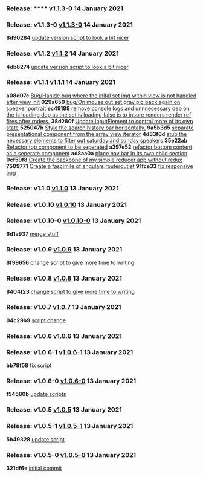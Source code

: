 ### Release: **** [v1.1.3-0](https://github.com/mariomui/pluralsight-react-hook-training/compare/v1.1.3-0...v1.1.3-0) 14 January 2021
### Release: **v1.1.3-0** [v1.1.3-0](https://github.com/mariomui/pluralsight-react-hook-training/compare/v1.1.2...v1.1.3-0) 14 January 2021
**8d90284** [update version script to look a bit nicer](https://github.com/mariomui/pluralsight-react-hook-training/commit/8d90284a93065b4098326a4d7959e5d905f82193)
### Release: **v1.1.2** [v1.1.2](https://github.com/mariomui/pluralsight-react-hook-training/compare/v1.1.1...v1.1.2) 14 January 2021
**4db8274** [update version script to look a bit nicer](https://github.com/mariomui/pluralsight-react-hook-training/commit/4db8274569b59931c9c0d7c3615a72564f15fa3a)
### Release: **v1.1.1** [v1.1.1](https://github.com/mariomui/pluralsight-react-hook-training/compare/v1.1.0...v1.1.1) 14 January 2021
**a08d07c** [Bug/Hanlde bug where the inital set img within view is not handled after view init](https://github.com/mariomui/pluralsight-react-hook-training/commit/a08d07c7430d90f268c4f19e42b1b6b5ecdbf8e1)
**029a650** [bug/On mouse out set gray pic back again on speaker portrait](https://github.com/mariomui/pluralsight-react-hook-training/commit/029a650d4a86728180f206fbf6a6ea2cf44a1fd9)
**ec49188** [remove console logs and unnnecessary dep on the is loading dep as the set is loading false is to insure renders render ref fires after rnders.](https://github.com/mariomui/pluralsight-react-hook-training/commit/ec49188ebb1d9a3b85709d377d6bdafabd63ca50)
**38d280f** [Update InputElement to control more of its own state](https://github.com/mariomui/pluralsight-react-hook-training/commit/38d280f5cda20d1e5f78303c6a2487c5f6124b5e)
**525047b** [Style the search history bar horizontally.](https://github.com/mariomui/pluralsight-react-hook-training/commit/525047b69e3f53bea8b478189d80cfff8be78a86)
**9a5b3d5** [separate presentational component from the array view iterator](https://github.com/mariomui/pluralsight-react-hook-training/commit/9a5b3d548c131b600d0503b23e4c1568fab2eb97)
**4d83f6d** [stub the necessary elements to filter out saturday and sunday speakers](https://github.com/mariomui/pluralsight-react-hook-training/commit/4d83f6d82d0698a4ee5a6a27917ec52b4ba2fb55)
**35e22ab** [Refactor top component to be seperated](https://github.com/mariomui/pluralsight-react-hook-training/commit/35e22abda10d265f474bea25aca5a4688262c953)
**a297e52** [refactor bottom content as a seperate component](https://github.com/mariomui/pluralsight-react-hook-training/commit/a297e52b8ba1ca272f17ab4420ca07d14f850c45)
**ad8aa0a** [place nav bar in its own child section](https://github.com/mariomui/pluralsight-react-hook-training/commit/ad8aa0a78e64f6539a1009af33a68de0d7c64a4a)
**0cf59f8** [Create the backbone of my simple reducer app without redux](https://github.com/mariomui/pluralsight-react-hook-training/commit/0cf59f819183d52a1a6b4dd0f744b395e0cdfd33)
**7509771** [Create a fascimile of angulars routeroutlet](https://github.com/mariomui/pluralsight-react-hook-training/commit/7509771744938dd42b4fd5a6b0540b96381834a9)
**91fce33** [fix responsive bug](https://github.com/mariomui/pluralsight-react-hook-training/commit/91fce33c8d760cc37ed3ea6ba7b1556efde90ed0)
### Release: **v1.1.0** [v1.1.0](https://github.com/mariomui/pluralsight-react-hook-training/compare/v1.0.10...v1.1.0) 13 January 2021
### Release: **v1.0.10** [v1.0.10](https://github.com/mariomui/pluralsight-react-hook-training/compare/v1.0.10-0...v1.0.10) 13 January 2021
### Release: **v1.0.10-0** [v1.0.10-0](https://github.com/mariomui/pluralsight-react-hook-training/compare/v1.0.9...v1.0.10-0) 13 January 2021
**6d1a937** [merge stuff](https://github.com/mariomui/pluralsight-react-hook-training/commit/6d1a93710602e12bb4e8c671b9d07b2de24eaff1)
### Release: **v1.0.9** [v1.0.9](https://github.com/mariomui/pluralsight-react-hook-training/compare/v1.0.8...v1.0.9) 13 January 2021
**8f99656** [change script to give more time to writing](https://github.com/mariomui/pluralsight-react-hook-training/commit/8f9965626621bd97ba048d2029f257966c2e7760)
### Release: **v1.0.8** [v1.0.8](https://github.com/mariomui/pluralsight-react-hook-training/compare/v1.0.7...v1.0.8) 13 January 2021
**8404f23** [change script to give more time to writing](https://github.com/mariomui/pluralsight-react-hook-training/commit/8404f23f37a369f181d0a727ba36f4971633b737)
### Release: **v1.0.7** [v1.0.7](https://github.com/mariomui/pluralsight-react-hook-training/compare/v1.0.6...v1.0.7) 13 January 2021
**04c29b9** [script change](https://github.com/mariomui/pluralsight-react-hook-training/commit/04c29b99a0557269c9f6175598a51c88caf886fc)
### Release: **v1.0.6** [v1.0.6](https://github.com/mariomui/pluralsight-react-hook-training/compare/v1.0.6-1...v1.0.6) 13 January 2021
### Release: **v1.0.6-1** [v1.0.6-1](https://github.com/mariomui/pluralsight-react-hook-training/compare/v1.0.6-0...v1.0.6-1) 13 January 2021
**bb78f58** [fix script](https://github.com/mariomui/pluralsight-react-hook-training/commit/bb78f582edccd4b49cab45644c9cb140c3063c5a)
### Release: **v1.0.6-0** [v1.0.6-0](https://github.com/mariomui/pluralsight-react-hook-training/compare/v1.0.5...v1.0.6-0) 13 January 2021
**f54580b** [update scripts](https://github.com/mariomui/pluralsight-react-hook-training/commit/f54580b25806bfaa39d50aca7072625c0d92721f)
### Release: **v1.0.5** [v1.0.5](https://github.com/mariomui/pluralsight-react-hook-training/compare/v1.0.5-1...v1.0.5) 13 January 2021
### Release: **v1.0.5-1** [v1.0.5-1](https://github.com/mariomui/pluralsight-react-hook-training/compare/v1.0.5-0...v1.0.5-1) 13 January 2021
**5b49328** [update script](https://github.com/mariomui/pluralsight-react-hook-training/commit/5b49328b15a33edbb434c1b4c4d30c373ecf02d7)
### Release: **v1.0.5-0** [v1.0.5-0]() 13 January 2021
**321df6e** [initial commit](https://github.com/mariomui/pluralsight-react-hook-training/commit/321df6ee6ae5c9f999bb37c4683ba8105db3bd84)
<br />
<br />
<br />
<br />
<br />
<br />
<br />
<br />
<br />
<br />
<br />
<br />
<br />
<br />
<br />
<br />
